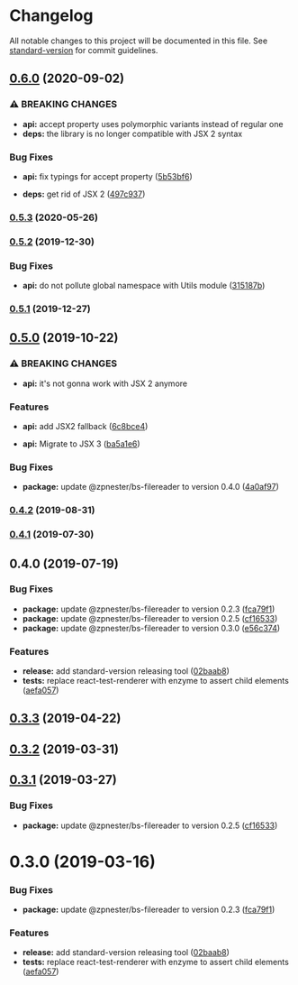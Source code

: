 # Changelog

All notable changes to this project will be documented in this file. See [standard-version](https://github.com/conventional-changelog/standard-version) for commit guidelines.

## [0.6.0](https://github.com/erykpiast/bs-react-dropzone/compare/v0.5.3...v0.6.0) (2020-09-02)


### ⚠ BREAKING CHANGES

* **api:** accept property uses polymorphic variants
instead of regular one
* **deps:** the library is no longer compatible with JSX 2 syntax

### Bug Fixes

* **api:** fix typings for accept property ([5b53bf6](https://github.com/erykpiast/bs-react-dropzone/commit/5b53bf664a7c72c92cac203dba9449b77ce9cf7e))


* **deps:** get rid of JSX 2 ([497c937](https://github.com/erykpiast/bs-react-dropzone/commit/497c9370854d1a27ca33c1fc58e1e77d2be7aed6))

### [0.5.3](https://github.com/erykpiast/bs-react-dropzone/compare/v0.5.2...v0.5.3) (2020-05-26)

### [0.5.2](https://github.com/erykpiast/bs-react-dropzone/compare/v0.5.1...v0.5.2) (2019-12-30)


### Bug Fixes

* **api:** do not pollute global namespace with Utils module ([315187b](https://github.com/erykpiast/bs-react-dropzone/commit/315187b11936f11fabe07f75e95d2a1df674bb83))

### [0.5.1](https://github.com/erykpiast/bs-react-dropzone/compare/v0.5.0...v0.5.1) (2019-12-27)

## [0.5.0](https://github.com/erykpiast/bs-react-dropzone/compare/v0.4.2...v0.5.0) (2019-10-22)


### ⚠ BREAKING CHANGES

* **api:** it's not gonna work with JSX 2 anymore

### Features

* **api:** add JSX2 fallback ([6c8bce4](https://github.com/erykpiast/bs-react-dropzone/commit/6c8bce4))


* **api:** Migrate to JSX 3 ([ba5a1e6](https://github.com/erykpiast/bs-react-dropzone/commit/ba5a1e6))


### Bug Fixes

* **package:** update @zpnester/bs-filereader to version 0.4.0 ([4a0af97](https://github.com/erykpiast/bs-react-dropzone/commit/4a0af97))

### [0.4.2](https://github.com/erykpiast/bs-react-dropzone/compare/v0.4.1...v0.4.2) (2019-08-31)



### [0.4.1](https://github.com/erykpiast/bs-react-dropzone/compare/v0.4.0...v0.4.1) (2019-07-30)



## 0.4.0 (2019-07-19)


### Bug Fixes

* **package:** update @zpnester/bs-filereader to version 0.2.3 ([fca79f1](https://github.com/erykpiast/bs-react-dropzone/commit/fca79f1))
* **package:** update @zpnester/bs-filereader to version 0.2.5 ([cf16533](https://github.com/erykpiast/bs-react-dropzone/commit/cf16533))
* **package:** update @zpnester/bs-filereader to version 0.3.0 ([e56c374](https://github.com/erykpiast/bs-react-dropzone/commit/e56c374))


### Features

* **release:** add standard-version releasing tool ([02baab8](https://github.com/erykpiast/bs-react-dropzone/commit/02baab8))
* **tests:** replace react-test-renderer with enzyme to assert child elements ([aefa057](https://github.com/erykpiast/bs-react-dropzone/commit/aefa057))



## [0.3.3](https://github.com/erykpiast/bs-react-dropzone/compare/v0.3.2...v0.3.3) (2019-04-22)



## [0.3.2](https://github.com/erykpiast/bs-react-dropzone/compare/v0.3.1...v0.3.2) (2019-03-31)



## [0.3.1](https://github.com/erykpiast/bs-react-dropzone/compare/v0.3.0...v0.3.1) (2019-03-27)


### Bug Fixes

* **package:** update @zpnester/bs-filereader to version 0.2.5 ([cf16533](https://github.com/erykpiast/bs-react-dropzone/commit/cf16533))



# 0.3.0 (2019-03-16)


### Bug Fixes

* **package:** update @zpnester/bs-filereader to version 0.2.3 ([fca79f1](https://github.com/erykpiast/bs-react-dropzone/commit/fca79f1))


### Features

* **release:** add standard-version releasing tool ([02baab8](https://github.com/erykpiast/bs-react-dropzone/commit/02baab8))
* **tests:** replace react-test-renderer with enzyme to assert child elements ([aefa057](https://github.com/erykpiast/bs-react-dropzone/commit/aefa057))
